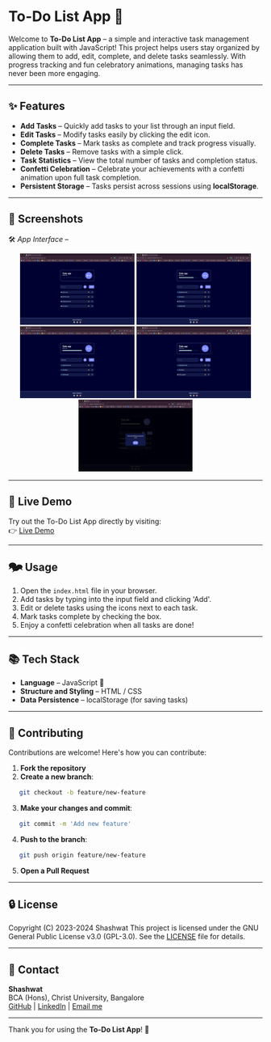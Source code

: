 # To-Do List App 📅

Welcome to **To-Do List App** – a simple and interactive task management application built with JavaScript! This project helps users stay organized by allowing them to add, edit, complete, and delete tasks seamlessly. With progress tracking and fun celebratory animations, managing tasks has never been more engaging.

---

## ✨ Features

- **Add Tasks** – Quickly add tasks to your list through an input field.
- **Edit Tasks** – Modify tasks easily by clicking the edit icon.
- **Complete Tasks** – Mark tasks as complete and track progress visually.
- **Delete Tasks** – Remove tasks with a simple click.
- **Task Statistics** – View the total number of tasks and completion status.
- **Confetti Celebration** – Celebrate your achievements with a confetti animation upon full task completion.
- **Persistent Storage** – Tasks persist across sessions using **localStorage**.

---

## 📸 Screenshots

🛠️ *App Interface* –
<p align="center">
  <img src="https://github.com/Shashwat-19/Todo-List/raw/main/images/List.png" width="45%"/>
  <img src="https://github.com/Shashwat-19/Todo-List/raw/main/images/Progressbar.png" width="45%"/>
  <img src="https://github.com/Shashwat-19/Todo-List/raw/main/images/editing.png" width="45%"/>
  <img src="https://github.com/Shashwat-19/Todo-List/raw/main/images/deletedone.png" width="45%"/>
  <img src="https://github.com/Shashwat-19/Todo-List/raw/main/images/completition.png" width="45%"/>
</p>

---

## 🚀 Live Demo

Try out the To-Do List App directly by visiting:<br>
👉 [Live Demo](https://shashwat-19.github.io/Todo-List/)

---

## 🗫️ Usage

1. Open the `index.html` file in your browser.
2. Add tasks by typing into the input field and clicking 'Add'.
3. Edit or delete tasks using the icons next to each task.
4. Mark tasks complete by checking the box.
5. Enjoy a confetti celebration when all tasks are done!

---

## 📚 Tech Stack

- **Language** – JavaScript 🔖
- **Structure and Styling** – HTML / CSS
- **Data Persistence** – localStorage (for saving tasks)

---

## 🤝 Contributing

Contributions are welcome! Here's how you can contribute:

1. **Fork the repository**
2. **Create a new branch**:
```bash
   git checkout -b feature/new-feature
```
3. **Make your changes and commit**:
```bash
   git commit -m 'Add new feature'
```
4. **Push to the branch**:
```bash
   git push origin feature/new-feature
```
5. **Open a Pull Request**

---

## 🔒 License

Copyright (C) 2023-2024 Shashwat
This project is licensed under the GNU General Public License v3.0 (GPL-3.0). See the [LICENSE](LICENSE) file for details.

---

## 📩 Contact

**Shashwat**  
BCA (Hons), Christ University, Bangalore  
[GitHub](https://github.com/Shashwat-19) | [LinkedIn](https://www.linkedin.com/in/shashwatk1956/) | [Email me](shashwat1956@gmail.com)  

---

Thank you for using the **To-Do List App**! 🎉

